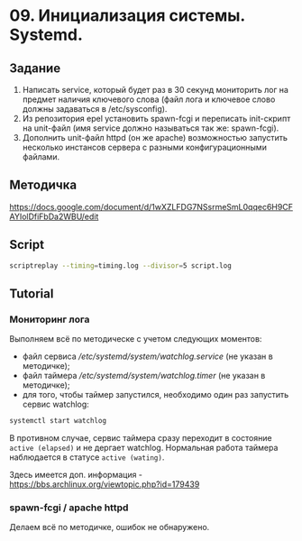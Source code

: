 # 09. Инициализация системы. Systemd.

## Задание

1. Написать service, который будет раз в 30 секунд мониторить лог на предмет наличия ключевого слова (файл лога и ключевое слово должны задаваться в /etc/sysconfig).
2. Из репозитория epel установить spawn-fcgi и переписать init-скрипт на unit-файл (имя service должно называться так же: spawn-fcgi).
3. Дополнить unit-файл httpd (он же apache) возможностью запустить несколько инстансов сервера с разными конфигурационными файлами.

## Методичка

https://docs.google.com/document/d/1wXZLFDG7NSsrmeSmL0qqec6H9CFAYIolDfiFbDa2WBU/edit

## Script

```bash
scriptreplay --timing=timing.log --divisor=5 script.log
```

## Tutorial

### Мониторинг лога

Выполняем всё по методическе с учетом следующих моментов:
* файл сервиса */etc/systemd/system/watchlog.service* (не указан в методичке);
* файл таймера */etc/systemd/system/watchlog.timer* (не указан в методичке);
* для того, чтобы таймер запустился, необходимо один раз запустить сервис watchlog:
```bash
systemctl start watchlog
```    
В противном случае, сервис таймера сразу переходит в состояние `active (elapsed)`
и не дергает watchlog.
Нормальная работа таймера наблюдается в статусе `active (wating)`.

Здесь имеется доп. информация - https://bbs.archlinux.org/viewtopic.php?id=179439

### spawn-fcgi / apache httpd

Делаем всё по методичке, ошибок не обнаружено.

